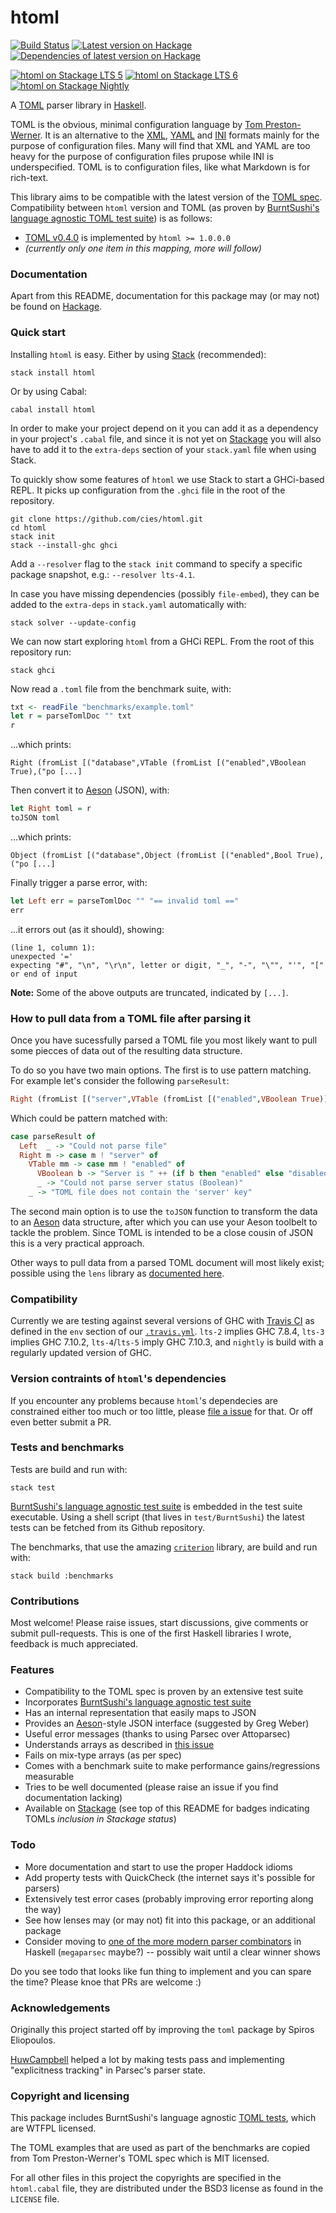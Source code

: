 htoml
=====

[![Build Status](https://travis-ci.org/cies/htoml.svg?branch=master)](https://travis-ci.org/cies/htoml)
[![Latest version on Hackage](https://img.shields.io/hackage/v/htoml.svg)](https://hackage.haskell.org/package/htoml)
[![Dependencies of latest version on Hackage](https://img.shields.io/hackage-deps/v/htoml.svg)](https://hackage.haskell.org/package/htoml)

[![htoml on Stackage LTS 5](http://stackage.org/package/htoml/badge/lts-5)](http://stackage.org/lts-5/package/htoml)
[![htoml on Stackage LTS 6](http://stackage.org/package/htoml/badge/lts-6)](http://stackage.org/lts-6/package/htoml)
[![htoml on Stackage Nightly](http://stackage.org/package/htoml/badge/nightly)](http://stackage.org/nightly/package/htoml)


A [TOML](https://github.com/mojombo/toml) parser library in
[Haskell](http://haskell-lang.org).

TOML is the obvious, minimal configuration language by
[Tom Preston-Werner](https://github.com/mojombo).
It is an alternative to the [XML](http://www.w3.org/TR/REC-xml/),
[YAML](http://www.yaml.org/spec/1.2/spec.html) and
[INI](http://en.wikipedia.org/wiki/INI_file) formats mainly for the purpose of
configuration files. Many will find that XML and YAML are too heavy for
the purpose of configuration files prupose while INI is underspecified.
TOML is to configuration files, like what Markdown is for rich-text.

This library aims to be compatible with the latest version of the
[TOML spec](https://github.com/mojombo/toml).
Compatibility between `htoml` version and TOML (as proven by
[BurntSushi's language agnostic TOML test suite]())
is as follows:

* [TOML v0.4.0](https://github.com/toml-lang/toml/releases/tag/v0.4.0)
is implemented by  `htoml >= 1.0.0.0`
* *(currently only one item in this mapping, more will follow)*


### Documentation

Apart from this README, documentation for this package may
(or may not) be found on [Hackage](https://hackage.haskell.org/package/htoml).


### Quick start

Installing `htoml` is easy. Either by using
[Stack](http://haskellstack.org) (recommended):

    stack install htoml

Or by using Cabal:

    cabal install htoml

In order to make your project depend on it you can add it as a
dependency in your project's `.cabal` file, and since it is not
yet on [Stackage](https://www.stackage.org/) you will also have
to add it to the `extra-deps` section of your `stack.yaml` file
when using Stack.

To quickly show some features of `htoml` we use Stack to start a
GHCi-based REPL. It picks up configuration from the `.ghci` file
in the root of the repository.

    git clone https://github.com/cies/htoml.git
    cd htoml
    stack init
    stack --install-ghc ghci

Add a `--resolver` flag to the `stack init` command to specify
a specific package snapshot, e.g.: `--resolver lts-4.1`.

In case you have missing dependencies (possibly `file-embed`),
they can be added to the `extra-deps` in `stack.yaml`
automatically with:

    stack solver --update-config

We can now start exploring `htoml` from a GHCi REPL. From the
root of this repository run:

    stack ghci

Now read a `.toml` file from the benchmark suite, with:

```haskell
txt <- readFile "benchmarks/example.toml"
let r = parseTomlDoc "" txt
r
```

...which prints:

    Right (fromList [("database",VTable (fromList [("enabled",VBoolean True),("po [...]

Then convert it to [Aeson](https://hackage.haskell.org/package/aeson) (JSON), with:

```haskell
let Right toml = r
toJSON toml
```

...which prints:

    Object (fromList [("database",Object (fromList [("enabled",Bool True),("po [...]

Finally trigger a parse error, with:

```haskell
let Left err = parseTomlDoc "" "== invalid toml =="
err
```

...it errors out (as it should), showing:

    (line 1, column 1):
    unexpected '='
    expecting "#", "\n", "\r\n", letter or digit, "_", "-", "\"", "'", "[" or end of input

**Note:** Some of the above outputs are truncated, indicated by `[...]`.


### How to pull data from a TOML file after parsing it

Once you have sucessfully parsed a TOML file you most likely want to pull
some piecces of data out of the resulting data structure.

To do so you have two main options. The first is to use pattern matching.
For example let's consider the following `parseResult`:

```haskell
Right (fromList [("server",VTable (fromList [("enabled",VBoolean True)] ) )] )
```

Which could be pattern matched with:

```haskell
case parseResult of
  Left  _ -> "Could not parse file"
  Right m -> case m ! "server" of
    VTable mm -> case mm ! "enabled" of
      VBoolean b -> "Server is " ++ (if b then "enabled" else "disabled")
      _ -> "Could not parse server status (Boolean)"
    _ -> "TOML file does not contain the 'server' key"
```

The second main option is to use the `toJSON` function to transform the data
to an [Aeson](https://hackage.haskell.org/package/aeson) data structure,
after which you can use your Aeson toolbelt to tackle the problem. Since
TOML is intended to be a close cousin of JSON this is a very practical
approach.

Other ways to pull data from a parsed TOML document will most likely
exist; possible using the `lens` library as
[documented here](https://github.com/cies/htoml/issues/8).


### Compatibility

Currently we are testing against several versions of GHC with
[Travis CI](https://travis-ci.org/cies/htoml) as defined in the `env` section of our
[`.travis.yml`](https://github.com/cies/htoml/blob/master/.travis.yml).
`lts-2` implies GHC 7.8.4, `lts-3` implies GHC 7.10.2, `lts-4`/`lts-5`
imply GHC 7.10.3, and `nightly` is build with a regularly updated version of GHC.


### Version contraints of `htoml`'s dependencies

If you encounter any problems because `htoml`'s dependecies are
constrained either too much or too little, please
[file a issue](https://github.com/cies/htoml/issues) for that.
Or off even better submit a PR.


### Tests and benchmarks

Tests are build and run with:

    stack test

[BurntSushi's language agnostic test suite](https://github.com/BurntSushi/toml-test)
is embedded in the test suite executable.  Using a shell script (that
lives in `test/BurntSushi`) the latest tests can be fetched from
its Github repository.

The benchmarks, that use the amazing [`criterion`](http://www.serpentine.com/criterion)
library, are build and run with:

    stack build :benchmarks


### Contributions

Most welcome! Please raise issues, start discussions, give comments or
submit pull-requests.
This is one of the first Haskell libraries I wrote, feedback is
much appreciated.


### Features

* Compatibility to the TOML spec is proven by an extensive test suite
* Incorporates [BurntSushi's language agnostic test suite](https://github.com/BurntSushi/toml-test)
* Has an internal representation that easily maps to JSON
* Provides an [Aeson](https://hackage.haskell.org/package/aeson)-style JSON interface (suggested by Greg Weber)
* Useful error messages (thanks to using Parsec over Attoparsec)
* Understands arrays as described in [this issue](https://github.com/toml-lang/toml/issues/254)
* Fails on mix-type arrays (as per spec)
* Comes with a benchmark suite to make performance gains/regressions measurable
* Tries to be well documented (please raise an issue if you find documentation lacking)
* Available on [Stackage](http://stackage.org) (see top of this README for badges
  indicating TOMLs *inclusion in Stackage status*)


### Todo

* More documentation and start to use the proper Haddock idioms
* Add property tests with QuickCheck (the internet says it's possible for parsers)
* Extensively test error cases (probably improving error reporting along the way)
* See how lenses may (or may not) fit into this package, or an additional package
* Consider moving to [one of the more modern parser combinators](https://www.reddit.com/r/haskell/comments/46u45o/what_is_the_current_state_of_parser_libraries_in)
  in Haskell (`megaparsec` maybe?) -- possibly wait until a clear winner shows

Do you see todo that looks like fun thing to implement and you can spare the time?
Please knoe that PRs are welcome :)


### Acknowledgements

Originally this project started off by improving the `toml` package by
Spiros Eliopoulos.

[HuwCampbell](https://github.com/HuwCampbell) helped a lot by making tests
pass and implementing "explicitness tracking" in Parsec's parser state.


### Copyright and licensing

This package includes BurntSushi's language agnostic
[TOML tests](https://github.com/BurntSushi/toml-test), which are WTFPL
licensed.

The TOML examples that are used as part of the benchmarks are copied
from Tom Preston-Werner's TOML spec which is MIT licensed.

For all other files in this project the copyrights are specified in the
`htoml.cabal` file, they are distributed under the BSD3 license as found
in the `LICENSE` file.
